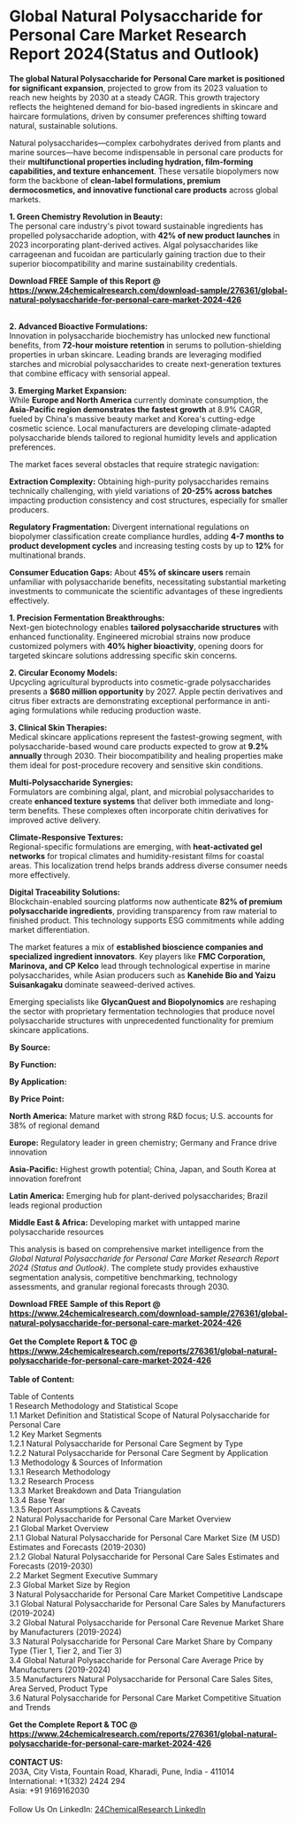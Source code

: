 <h1>Global Natural Polysaccharide for Personal Care Market Research Report 2024(Status and Outlook)</h1><p><strong>The global Natural Polysaccharide for Personal Care market is positioned for significant expansion</strong>, projected to grow from its 2023 valuation to reach new heights by 2030 at a steady CAGR. This growth trajectory reflects the heightened demand for bio-based ingredients in skincare and haircare formulations, driven by consumer preferences shifting toward natural, sustainable solutions.</p><p>Natural polysaccharides—complex carbohydrates derived from plants and marine sources—have become indispensable in personal care products for their <strong>multifunctional properties including hydration, film-forming capabilities, and texture enhancement</strong>. These versatile biopolymers now form the backbone of <strong>clean-label formulations, premium dermocosmetics, and innovative functional care products</strong> across global markets.</p><p><strong>1. Green Chemistry Revolution in Beauty:</strong><br>
The personal care industry's pivot toward sustainable ingredients has propelled polysaccharide adoption, with <strong>42% of new product launches</strong> in 2023 incorporating plant-derived actives. Algal polysaccharides like carrageenan and fucoidan are particularly gaining traction due to their superior biocompatibility and marine sustainability credentials.</p><div><b>Download FREE Sample of this Report @ 
            <a href="https://www.24chemicalresearch.com/download-sample/276361/global-natural-polysaccharide-for-personal-care-market-2024-426">
            https://www.24chemicalresearch.com/download-sample/276361/global-natural-polysaccharide-for-personal-care-market-2024-426</a></b></div><br><p><strong>2. Advanced Bioactive Formulations:</strong><br>
Innovation in polysaccharide biochemistry has unlocked new functional benefits, from <strong>72-hour moisture retention</strong> in serums to pollution-shielding properties in urban skincare. Leading brands are leveraging modified starches and microbial polysaccharides to create next-generation textures that combine efficacy with sensorial appeal.</p><p><strong>3. Emerging Market Expansion:</strong><br>
While <strong>Europe and North America</strong> currently dominate consumption, the <strong>Asia-Pacific region demonstrates the fastest growth</strong> at 8.9% CAGR, fueled by China's massive beauty market and Korea's cutting-edge cosmetic science. Local manufacturers are developing climate-adapted polysaccharide blends tailored to regional humidity levels and application preferences.</p><p>The market faces several obstacles that require strategic navigation:</p><p><strong>Extraction Complexity:</strong> Obtaining high-purity polysaccharides remains technically challenging, with yield variations of <strong>20-25% across batches</strong> impacting production consistency and cost structures, especially for smaller producers.</p><p><strong>Regulatory Fragmentation:</strong> Divergent international regulations on biopolymer classification create compliance hurdles, adding <strong>4-7 months to product development cycles</strong> and increasing testing costs by up to <strong>12%</strong> for multinational brands.</p><p><strong>Consumer Education Gaps:</strong> About <strong>45% of skincare users</strong> remain unfamiliar with polysaccharide benefits, necessitating substantial marketing investments to communicate the scientific advantages of these ingredients effectively.</p><p><strong>1. Precision Fermentation Breakthroughs:</strong><br>
Next-gen biotechnology enables <strong>tailored polysaccharide structures</strong> with enhanced functionality. Engineered microbial strains now produce customized polymers with <strong>40% higher bioactivity</strong>, opening doors for targeted skincare solutions addressing specific skin concerns.</p><p><strong>2. Circular Economy Models:</strong><br>
Upcycling agricultural byproducts into cosmetic-grade polysaccharides presents a <strong>$680 million opportunity</strong> by 2027. Apple pectin derivatives and citrus fiber extracts are demonstrating exceptional performance in anti-aging formulations while reducing production waste.</p><p><strong>3. Clinical Skin Therapies:</strong><br>
Medical skincare applications represent the fastest-growing segment, with polysaccharide-based wound care products expected to grow at <strong>9.2% annually</strong> through 2030. Their biocompatibility and healing properties make them ideal for post-procedure recovery and sensitive skin conditions.</p><p><strong>Multi-Polysaccharide Synergies:</strong><br>
	Formulators are combining algal, plant, and microbial polysaccharides to create <strong>enhanced texture systems</strong> that deliver both immediate and long-term benefits. These complexes often incorporate chitin derivatives for improved active delivery.</p><p><strong>Climate-Responsive Textures:</strong><br>
	Regional-specific formulations are emerging, with <strong>heat-activated gel networks</strong> for tropical climates and humidity-resistant films for coastal areas. This localization trend helps brands address diverse consumer needs more effectively.</p><p><strong>Digital Traceability Solutions:</strong><br>
	Blockchain-enabled sourcing platforms now authenticate <strong>82% of premium polysaccharide ingredients</strong>, providing transparency from raw material to finished product. This technology supports ESG commitments while adding market differentiation.</p><p>The market features a mix of <strong>established bioscience companies and specialized ingredient innovators</strong>. Key players like <strong>FMC Corporation, Marinova, and CP Kelco</strong> lead through technological expertise in marine polysaccharides, while Asian producers such as <strong>Kanehide Bio and Yaizu Suisankagaku</strong> dominate seaweed-derived actives.</p><p>Emerging specialists like <strong>GlycanQuest and Biopolynomics</strong> are reshaping the sector with proprietary fermentation technologies that produce novel polysaccharide structures with unprecedented functionality for premium skincare applications.</p><p><strong>By Source:</strong></p><p><strong>By Function:</strong></p><p><strong>By Application:</strong></p><p><strong>By Price Point:</strong></p><p><strong>North America:</strong> Mature market with strong R&amp;D focus; U.S. accounts for 38% of regional demand</p><p><strong>Europe:</strong> Regulatory leader in green chemistry; Germany and France drive innovation</p><p><strong>Asia-Pacific:</strong> Highest growth potential; China, Japan, and South Korea at innovation forefront</p><p><strong>Latin America:</strong> Emerging hub for plant-derived polysaccharides; Brazil leads regional production</p><p><strong>Middle East &amp; Africa:</strong> Developing market with untapped marine polysaccharide resources</p><p>This analysis is based on comprehensive market intelligence from the <em>Global Natural Polysaccharide for Personal Care Market Research Report 2024 (Status and Outlook)</em>. The complete study provides exhaustive segmentation analysis, competitive benchmarking, technology assessments, and granular regional forecasts through 2030.</p><div><b>Download FREE Sample of this Report @ 
            <a href="https://www.24chemicalresearch.com/download-sample/276361/global-natural-polysaccharide-for-personal-care-market-2024-426">
            https://www.24chemicalresearch.com/download-sample/276361/global-natural-polysaccharide-for-personal-care-market-2024-426</a></b></div><br><div><b>Get the Complete Report & TOC @ 
            <a href="https://www.24chemicalresearch.com/reports/276361/global-natural-polysaccharide-for-personal-care-market-2024-426">
            https://www.24chemicalresearch.com/reports/276361/global-natural-polysaccharide-for-personal-care-market-2024-426</a></b></div><br>
            <b>Table of Content:</b><p>Table of Contents<br />
1 Research Methodology and Statistical Scope<br />
1.1 Market Definition and Statistical Scope of Natural Polysaccharide for Personal Care<br />
1.2 Key Market Segments<br />
1.2.1 Natural Polysaccharide for Personal Care Segment by Type<br />
1.2.2 Natural Polysaccharide for Personal Care Segment by Application<br />
1.3 Methodology & Sources of Information<br />
1.3.1 Research Methodology<br />
1.3.2 Research Process<br />
1.3.3 Market Breakdown and Data Triangulation<br />
1.3.4 Base Year<br />
1.3.5 Report Assumptions & Caveats<br />
2 Natural Polysaccharide for Personal Care Market Overview<br />
2.1 Global Market Overview<br />
2.1.1 Global Natural Polysaccharide for Personal Care Market Size (M USD) Estimates and Forecasts (2019-2030)<br />
2.1.2 Global Natural Polysaccharide for Personal Care Sales Estimates and Forecasts (2019-2030)<br />
2.2 Market Segment Executive Summary<br />
2.3 Global Market Size by Region<br />
3 Natural Polysaccharide for Personal Care Market Competitive Landscape<br />
3.1 Global Natural Polysaccharide for Personal Care Sales by Manufacturers (2019-2024)<br />
3.2 Global Natural Polysaccharide for Personal Care Revenue Market Share by Manufacturers (2019-2024)<br />
3.3 Natural Polysaccharide for Personal Care Market Share by Company Type (Tier 1, Tier 2, and Tier 3)<br />
3.4 Global Natural Polysaccharide for Personal Care Average Price by Manufacturers (2019-2024)<br />
3.5 Manufacturers Natural Polysaccharide for Personal Care Sales Sites, Area Served, Product Type<br />
3.6 Natural Polysaccharide for Personal Care Market Competitive Situation and Trends<br />
</p><div><b>Get the Complete Report & TOC @ 
            <a href="https://www.24chemicalresearch.com/reports/276361/global-natural-polysaccharide-for-personal-care-market-2024-426">
            https://www.24chemicalresearch.com/reports/276361/global-natural-polysaccharide-for-personal-care-market-2024-426</a></b></div><br><b>CONTACT US:</b><br>
            203A, City Vista, Fountain Road, Kharadi, Pune, India - 411014<br>
            International: +1(332) 2424 294<br>
            Asia: +91 9169162030 <br><br>
            Follow Us On LinkedIn: <a href="https://www.linkedin.com/company/24chemicalresearch/">24ChemicalResearch LinkedIn</a>